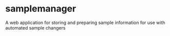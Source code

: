 # samplemanager
A web application for storing and preparing sample information for use with automated sample changers
